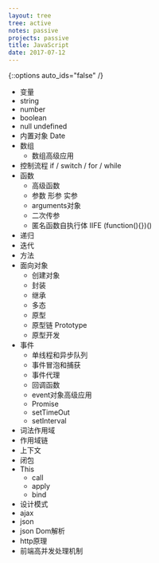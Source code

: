 ```yaml
---
layout: tree
tree: active
notes: passive
projects: passive
title: JavaScript
date: 2017-07-12
---
```



{::options auto_ids="false" /}


* 变量
* string
* number
* boolean
* null undefined
* 内置对象 Date
* 数组
  * 数组高级应用
* 控制流程 if / switch / for / while
* 函数
  * 高级函数
  * 参数 形参 实参
  * arguments对象
  * 二次传参
  * 匿名函数自执行体 IIFE (function(){})()
* 递归
* 迭代
* 方法
* 面向对象
  * 创建对象
  * 封装
  * 继承
  * 多态
  * 原型
  * 原型链 Prototype
  * 原型开发
* 事件
  * 单线程和异步队列
  * 事件冒泡和捕获
  * 事件代理
  * 回调函数
  * event对象高级应用
  * Promise
  * setTimeOut
  * setInterval
* 词法作用域
* 作用域链
* 上下文
* 闭包
* This
  * call
  * apply
  * bind
* 设计模式
* ajax
* json
* json Dom解析
* http原理
* 前端高并发处理机制



